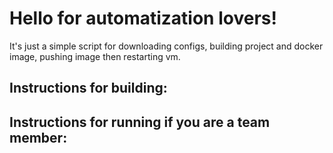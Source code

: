 # Hello for automatization lovers!
It's just a simple script for downloading configs, building project and docker image, pushing image then restarting vm.
## Instructions for building:

## Instructions for running if you are a team member:
